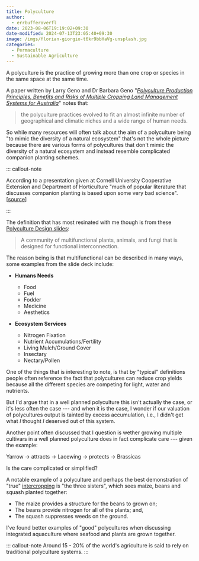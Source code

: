 ```yaml
---
title: Polyculture
author:
  - errbufferoverfl
date: 2023-08-06T19:19:02+09:30
date-modified: 2024-07-13T23:05:40+09:30
image: /imgs/florian-giorgio-t6kr9bbHaVg-unsplash.jpg
categories:
  - Permaculture
  - Sustainable Agriculture
---
```


A polyculture is the practice of growing more than one crop or species in the same space at the same time.

A paper written by Larry Geno and Dr Barbara Geno "[*Polyculture Production Principles, Benefits and Risks of Multiple Cropping Land Management Systems for Australia*](https://agrifutures.com.au/wp-content/uploads/publications/01-034.pdf)" notes that:

> the polyculture practices evolved to fit an almost infinite number of geographical and climatic niches and a wide range of human needs.

So while many resources will often talk about the aim of a polyculture being "to mimic the diversity of a natural ecosystem" that's not the whole picture because there are various forms of polycultures that don't mimic the diversity of a natural ecosystem and instead resemble complicated companion planting schemes.

::: callout-note

According to a presentation given at Cornell University Cooperative Extension and Department of Horticulture "much of popular literature that discusses companion planting is based upon some very bad science". \[[source](http://www.hort.cornell.edu/brewer/polycultures/Polyculture%20Design%20slides.pdf)\]

:::

The definition that has most resinated with me though is from these [Polyculture Design slides](http://www.hort.cornell.edu/brewer/polycultures/Polyculture%20Design%20slides.pdf):

> A community of multifunctional plants, animals, and fungi that is designed for functional interconnection.

The reason being is that multifunctional can be described in many ways, some examples from the slide deck include:

- **Humans Needs**
  - Food
  - Fuel
  - Fodder
  - Medicine
  - Aesthetics

- **Ecosystem Services**
  - Nitrogen Fixation
  - Nutrient Accumulations/Fertility
  - Living Mulch/Ground Cover
  - Insectary
  - Nectary/Pollen

One of the things that is interesting to note, is that by "typical" definitions people often reference the fact that polycultures can reduce crop yields because all the different species are competing for light, water and nutrients.

But I'd argue that in a well planned polyculture this isn't actually the case, or it's less often the case --- and when it is the case, I wonder if our valuation of polycultures output is tainted by excess accumulation, i.e., I didn't get what *I* thought *I* deserved out of this system.

Another point often discussed that I question is wether growing multiple cultivars in a well planned polyculture does in fact complicate care --- given the example:

Yarrow → attracts → Lacewing → protects → Brassicas

Is the care complicated or simplified?

A notable example of a polyculture and perhaps the best demonstration of "true" [intercropping](intercropping.md) is "the three sisters", which sees maize, beans and squash planted together:

- The maize provides a structure for the beans to grown on;
- The beans provide nitrogen for all of the plants; and,
- The squash suppresses weeds on the ground.

I've found better examples of "good" polycultures when discussing integrated aquaculture where seafood and plants are grown together.

::: callout-note
Around 15 - 20% of the world's agriculture is said to rely on traditional polyculture systems.
:::
